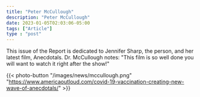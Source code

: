 ```yaml
---
title: "Peter McCullough"
description: "Peter McCullough"
date: 2023-01-05T02:03:06-05:00
tags: ["Article"]
type : "post"
---
```

This issue of the Report is dedicated to Jennifer Sharp, the person, and her latest film, Anecdotals. Dr. McCullough notes: "This film is so well done you will want to watch it right after the show!"

{{< photo-button "/images/news/mccullough.png" "https://www.americaoutloud.com/covid-19-vaccination-creating-new-wave-of-anecdotals/" >}}

